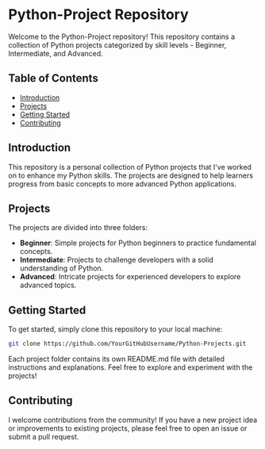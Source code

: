 # Python-Project Repository

Welcome to the Python-Project repository! This repository contains a collection of Python projects categorized by skill levels - Beginner, Intermediate, and Advanced.

## Table of Contents
- [Introduction](#introduction)
- [Projects](#projects)
- [Getting Started](#getting-started)
- [Contributing](#contributing)

## Introduction
This repository is a personal collection of Python projects that I've worked on to enhance my Python skills. The projects are designed to help learners progress from basic concepts to more advanced Python applications.

## Projects
The projects are divided into three folders:
- **Beginner**: Simple projects for Python beginners to practice fundamental concepts.
- **Intermediate**: Projects to challenge developers with a solid understanding of Python.
- **Advanced**: Intricate projects for experienced developers to explore advanced topics.

## Getting Started
To get started, simply clone this repository to your local machine:
```bash
git clone https://github.com/YourGitHubUsername/Python-Projects.git
```

Each project folder contains its own README.md file with detailed instructions and explanations. Feel free to explore and experiment with the projects!

## Contributing
I welcome contributions from the community! If you have a new project idea or improvements to existing projects, please feel free to open an issue or submit a pull request.